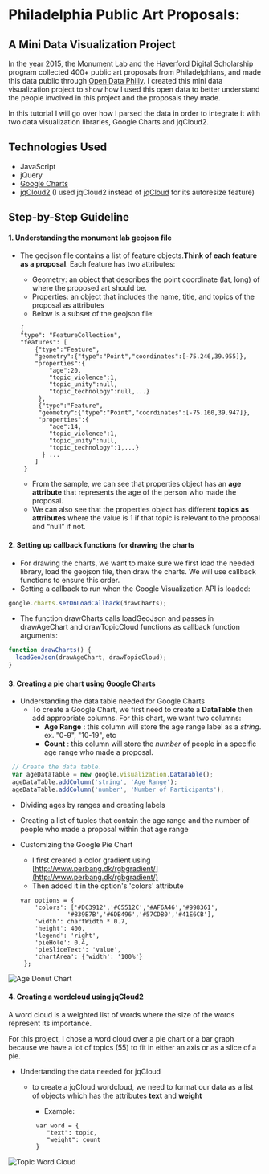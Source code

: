 # Philadelphia Public Art Proposals: 
## A Mini Data Visualization Project

In the year 2015, the Monument Lab and the Haverford Digital Scholarship program collected 400+ public art proposals from Philadelphians, and made this data public through [Open Data Philly](https://www.opendataphilly.org/). I created this mini data visualization project to show how I used this open data to better understand the people involved in this project and the proposals they made. 

In this tutorial I will go over how I parsed the data in order to integrate it with two data visualization libraries, Google Charts and jqCloud2. 

## Technologies Used
* JavaScript
* jQuery
* [Google Charts](https://developers.google.com/chart/)
* [jqCloud2](https://www.npmjs.com/package/jqcloud2) (I used jqCloud2 instead of [jqCloud](http://mistic100.github.io/jQCloud/) for its autoresize feature) 

## Step-by-Step Guideline
#### 1. Understanding the monument lab geojson file
* The geojson file contains a list of feature objects.**Think of each feature as a proposal**. Each feature has two attributes:
    * Geometry: an object that describes the point coordinate (lat, long) of where the proposed art should be.
    * Properties: an object that includes the name, title, and topics of the proposal as attributes
    * Below is a subset of the geojson file:
    
    ```
    {
    "type": "FeatureCollection", 
    "features": [
    	{"type":"Feature",
	    "geometry":{"type":"Point","coordinates":[-75.246,39.955]},
	    "properties":{
	    	"age":20,
			"topic_violence":1,
			"topic_unity":null,
			"topic_technology":null,...}
	     },  
	     {"type":"Feature",
	     "geometry":{"type":"Point","coordinates":[-75.160,39.947]},
	     "properties":{
	     	"age":14, 			
	     	"topic_violence":1,
			"topic_unity":null,
			"topic_technology":1,...}
		  } ...
     	]
     }
    ```
  * From the sample, we can see that properties object has an **age attribute** that represents the age of the person who made the proposal.
   * We can also see that the properties object has different **topics as attributes** where the value is 1 if that topic is relevant to the proposal and “null” if not.     

#### 2. Setting up callback functions for drawing the charts
* For drawing the charts, we want to make sure we first load the needed library, load the geojson file, then draw the charts. We will use callback functions to ensure this order. 
* Setting a callback to run when the Google Visualization API is loaded:

```javascript
google.charts.setOnLoadCallback(drawCharts);
```
* The function drawCharts calls loadGeoJson and passes in drawAgeChart and drawTopicCloud functions as callback function arguments:

```javascript
function drawCharts() {
  loadGeoJson(drawAgeChart, drawTopicCloud);
}
```
#### 3. Creating a pie chart using Google Charts
* Understanding the data table needed for Google Charts
  * To create a Google Chart, we first need to create a **DataTable** then add appropriate columns. For this chart, we want two columns:
     * **Age Range** : this column will store the age range label as a _string_. ex. "0-9", "10-19", etc
     * **Count** : this column will store the _number_ of people in a specific age range who made a proposal.

  
 ```javascript
  // Create the data table.
  var ageDataTable = new google.visualization.DataTable();
  ageDataTable.addColumn('string', 'Age Range');
  ageDataTable.addColumn('number', 'Number of Participants');
 ``` 
* Dividing ages by ranges and creating labels
* Creating a list of tuples that contain the age range and the number of people who made a proposal within that age range 
* Customizing the Google Pie Chart
    * I first created a color gradient using [http://www.perbang.dk/rgbgradient/](http://www.perbang.dk/rgbgradient/)
    * Then added it in the option's 'colors' attribute
    
    ```
    var options = {
    	'colors': ['#DC3912','#C5512C','#AF6A46','#998361',
                 '#839B7B','#6DB496','#57CDB0','#41E6CB'],
       	'width': chartWidth * 0.7,
       	'height': 400,
       	'legend': 'right',
       	'pieHole': 0.4,
       	'pieSliceText': 'value',
       	'chartArea': {'width': '100%'}
     };
    ```
![Age Donut Chart](./assets/AgeDonutChart.png)

#### 4. Creating a wordcloud using jqCloud2
A word cloud is a weighted list of words where the size of the words represent its importance.

For this project, I chose a word cloud over a pie chart or a bar graph because we have a lot of topics (55) to fit in either an axis or as a slice of a pie. 

* Undertanding the data needed for jqCloud
	* to create a jqCloud wordcloud, we need to format our data as a list of objects which has the attributes **text** and **weight** 
		* Example:
		
		```
		 var word = {
			"text": topic,
      		"weight": count
      	 }
		```
	
![Topic Word Cloud](./assets/TopicWordCloud.png)
